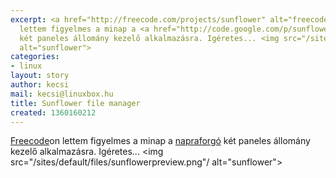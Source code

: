```yaml
---
excerpt: <a href="http://freecode.com/projects/sunflower" alt="freecode sunflower">Freecode</a>on
  lettem figyelmes a minap a <a href="http://code.google.com/p/sunflower-fm/" alt="sunflower">napraforgó</a>
  két paneles állomány kezelő alkalmazásra. Igéretes... <img src="/sites/linuxbox.hu/files/sunflowerpreview.png"/
  alt="sunflower">
categories:
- linux
layout: story
author: kecsi
mail: kecsi@linuxbox.hu
title: Sunflower file manager
created: 1360160212
---
```

<a href="http://freecode.com/projects/sunflower" alt="freecode sunflower">Freecode</a>on lettem figyelmes a minap a <a href="http://code.google.com/p/sunflower-fm/" alt="sunflower">napraforgó</a> két paneles állomány kezelő alkalmazásra. Igéretes... <img src="/sites/default/files/sunflowerpreview.png"/ alt="sunflower">
